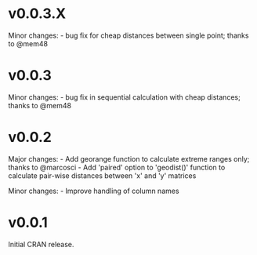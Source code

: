 # v0.0.3.X

Minor changes:
    - bug fix for cheap distances between single point; thanks to @mem48

# v0.0.3

Minor changes:
    - bug fix in sequential calculation with cheap distances; thanks to @mem48

# v0.0.2

Major changes:
    - Add georange function to calculate extreme ranges only; thanks to @marcosci
    - Add 'paired' option to 'geodist()' function to calculate pair-wise
      distances between 'x' and 'y' matrices

Minor changes:
    - Improve handling of column names


# v0.0.1

Initial CRAN release.
